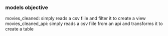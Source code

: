 ### models objective

movies_cleaned: simply reads a csv fiile and filter it to create a view
movies_cleaned_api: simply reads a csv fiile from an api and transforms it to create a table

